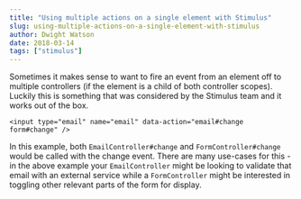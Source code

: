 ```yaml
---
title: "Using multiple actions on a single element with Stimulus"
slug: using-multiple-actions-on-a-single-element-with-stimulus
author: Dwight Watson
date: 2018-03-14
tags: ["stimulus"]
---
```


Sometimes it makes sense to want to fire an event from an element off to multiple controllers (if the element is a child of both controller scopes). Luckily this is something that was considered by the Stimulus team and it works out of the box.

```
<input type="email" name="email" data-action="email#change form#change" />
```

In this example, both `EmailController#change` and `FormController#change` would be called with the change event. There are many use-cases for this - in the above example your `EmailController` might be looking to validate that email with an external service while a `FormController` might be interested in toggling other relevant parts of the form for display.
